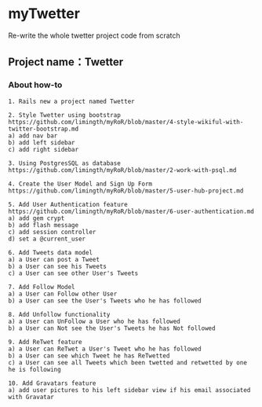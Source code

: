myTwetter
=========

Re-write the whole twetter project code from scratch

## Project name：Twetter 

### About how-to

	1. Rails new a project named Twetter

	2. Style Twetter using bootstrap
	https://github.com/limingth/myRoR/blob/master/4-style-wikiful-with-twitter-bootstrap.md
	a) add nav bar
	b) add left sidebar
	c) add right sidebar

	3. Using PostgresSQL as database
	https://github.com/limingth/myRoR/blob/master/2-work-with-psql.md

	4. Create the User Model and Sign Up Form
	https://github.com/limingth/myRoR/blob/master/5-user-hub-project.md

	5. Add User Authentication feature
	https://github.com/limingth/myRoR/blob/master/6-user-authentication.md
	a) add gem crypt
	b) add flash message
	c) add session controller
	d) set a @current_user

	6. Add Tweets data model
	a) a User can post a Tweet
	b) a User can see his Tweets
	c) a User can see other User's Tweets

	7. Add Follow Model
	a) a User can Follow other User
	b) a User can see the User's Tweets who he has followed

	8. Add Unfollow functionality
	a) a User can UnFollow a User who he has followed
	b) a User can Not see the User's Tweets he has Not followed

	9. Add ReTwet feature
	a) a User can ReTwet a User's Tweet who he has followed
	b) a User can see which Tweet he has ReTwetted
	c) a User can see all Tweets which been twetted and retwetted by one he is following

	10. Add Gravatars feature
	a) add user pictures to his left sidebar view if his email associated with Gravatar
